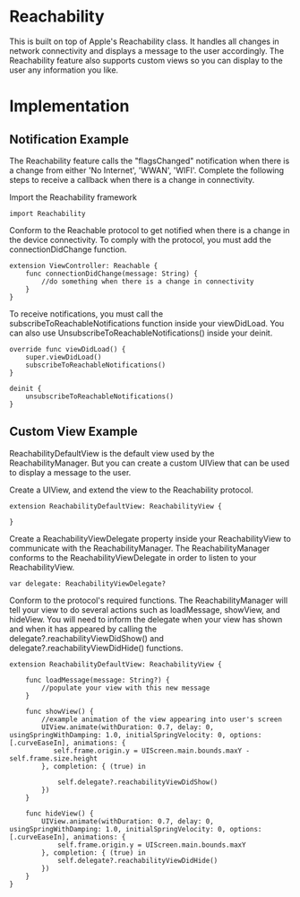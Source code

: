 # Reachability
This is built on top of Apple's Reachability class. It handles all changes in network connectivity and displays a message to the user accordingly. The Reachability feature also supports custom views so you can display to the user any information you like. 

# Implementation

## Notification Example
The Reachability feature calls the "flagsChanged" notification when there is a change from either 'No Internet', 'WWAN', 'WIFI'. Complete the following steps to receive a callback when there is a change in connectivity.

Import the Reachability framework
```
import Reachability
```

Conform to the Reachable protocol to get notified when there is a change in the device connectivity. To comply with the protocol, you must add the connectionDidChange function.
```
extension ViewController: Reachable {
    func connectionDidChange(message: String) {
        //do something when there is a change in connectivity
    }
}
```

To receive notifications, you must call the subscribeToReachableNotifications function inside your viewDidLoad. You can also use UnsubscribeToReachableNotifications() inside your deinit.
```
override func viewDidLoad() {
    super.viewDidLoad()
    subscribeToReachableNotifications()
}

deinit {
    unsubscribeToReachableNotifications()
}
```
 
## Custom View Example
ReachabilityDefaultView is the default view used by the ReachabilityManager. But you can create a custom UIView that can be used to display a message to the user.

Create a UIView, and extend the view to the Reachability protocol.
```
extension ReachabilityDefaultView: ReachabilityView {
    
}
```

Create a ReachabilityViewDelegate property inside your ReachabilityView to communicate with the ReachabilityManager. The ReachabilityManager conforms to the ReachabilityViewDelegate in order to listen to your ReachabilityView.
```
var delegate: ReachabilityViewDelegate?
```

Conform to the protocol's required functions. The ReachabilityManager will tell your view to do several actions such as loadMessage, showView, and hideView. You will need to inform the delegate when your view has shown and when it has appeared by calling the delegate?.reachabilityViewDidShow() and delegate?.reachabilityViewDidHide() functions.
```
extension ReachabilityDefaultView: ReachabilityView {
    
    func loadMessage(message: String?) {
        //populate your view with this new message
    }
    
    func showView() {
        //example animation of the view appearing into user's screen
        UIView.animate(withDuration: 0.7, delay: 0, usingSpringWithDamping: 1.0, initialSpringVelocity: 0, options: [.curveEaseIn], animations: {
           self.frame.origin.y = UIScreen.main.bounds.maxY - self.frame.size.height
        }, completion: { (true) in
            
            self.delegate?.reachabilityViewDidShow()
        })
    }
    
    func hideView() {
        UIView.animate(withDuration: 0.7, delay: 0, usingSpringWithDamping: 1.0, initialSpringVelocity: 0, options: [.curveEaseIn], animations: {
            self.frame.origin.y = UIScreen.main.bounds.maxY
        }, completion: { (true) in
            self.delegate?.reachabilityViewDidHide()
        })
    }
}
```
